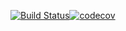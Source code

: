 [![Build Status](https://travis-ci.org/artem-eremchuk/calculator-bonus.svg?branch=master)](https://travis-ci.org/artem-eremchuk/calculator-bonus)[![codecov](https://codecov.io/gh/artem-eremchuk/calculator-bonus/branch/master/graph/badge.svg)](https://codecov.io/gh/artem-eremchuk/calculator-bonus)
